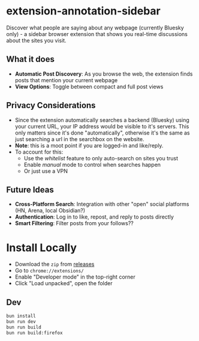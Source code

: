# extension-annotation-sidebar

Discover what people are saying about any webpage (currently Bluesky only) - a sidebar browser extension that shows you real-time discussions about the sites you visit.

## What it does

- **Automatic Post Discovery**: As you browse the web, the extension finds posts that mention your current webpage
- **View Options**: Toggle between compact and full post views

## Privacy Considerations

- Since the extension automatically searches a backend (Bluesky) using your current URL, your IP address would be visible to it's servers. This only matters since it's done "automatically", otherwise it's the same as just searching a url in the searchbox on the website.
- **Note**: this is a moot point if you are logged-in and like/reply.
- To account for this:
  - Use the *whitelist* feature to only auto-search on sites you trust
  - Enable *manual* mode to control when searches happen
  - Or just use a VPN

## Future Ideas

- **Cross-Platform Search**: Integration with other "open" social platforms (HN, Arena, local Obsidian?)
- **Authentication**: Log in to like, repost, and reply to posts directly
- **Smart Filtering**: Filter posts from your follows??

# Install Locally

- Download the `zip` from [releases](https://github.com/hzoo/extension-annotation-sidebar/releases)
- Go to `chrome://extensions/`
- Enable "Developer mode" in the top-right corner
- Click "Load unpacked", open the folder

## Dev

```sh
bun install
bun run dev
bun run build
bun run build:firefox
```
